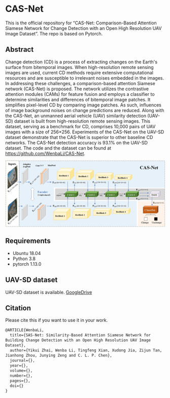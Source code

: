 # CAS-Net

This is the official repository for “CAS-Net: Comparison-Based Attention Siamese Network for Change Detection with an Open High Resolution UAV Image Dataset”. The repo is based on Pytorch.

## Abstract

Change detection (CD) is a process of extracting changes on the Earth's surface from bitemporal images. When high-resolution remote sensing images are used, current CD methods require extensive computational resources and are susceptible to irrelevant noises embedded in the images. In addressing these challenges, a comparison-based attention Siamese network (CAS-Net) is proposed. The network utilizes the contrastive attention modules (CAMs) for feature fusion and employs a classifier to determine similarities and differences of bitemporal image patches. It simplifies pixel-level CD by comparing image patches. As such, influences of image background noises on change predictions are reduced. Along with the CAS-Net, an unmanned aerial vehicle (UAV) similarity detection (UAV-SD) dataset is built from high-resolution remote sensing images. This dataset, serving as a benchmark for CD, comprises 10,000 pairs of UAV images with a size of 256×256. Experiments of the CAS-Net on the UAV-SD dataset demonstrate that the CAS-Net is superior to other baseline CD networks. The CAS-Net detection accuracy is 93.1% on the UAV-SD dataset. The code and the dataset can be found at https://github.com/WenbaLi/CAS-Net.

![framework](./CAS-Net.jpg)

## Requirements
- Ubuntu 18.04
- Python 3.8
- pytorch 1.13.0
  

## UAV-SD dataset

UAV-SD dataset is available. [GoogleDrive](https://drive.google.com/file/d/1-9JVM9VgRd9pEwy4cnmpNMwh8SuSyZVc/view?usp=drive_link)


## Citation

Please cite this if you want to use it in your work.

```
@ARTICLE{WenbaLi,
  title={SAS-Net: Similarity-Based Attention Siamese Network for Building Change Detection with an Open High Resolution UAV Image Dataset}, 
  author={Yikui Zhai, Wenba Li, Tingfeng Xian, Xudong Jia, Zijun Tan, Jianhong Zhou, Junying Zeng and C. L. P. Chen},
  journal={}, 
  year={},
  volume={},
  number={},
  pages={},
  doi={}
}
```
